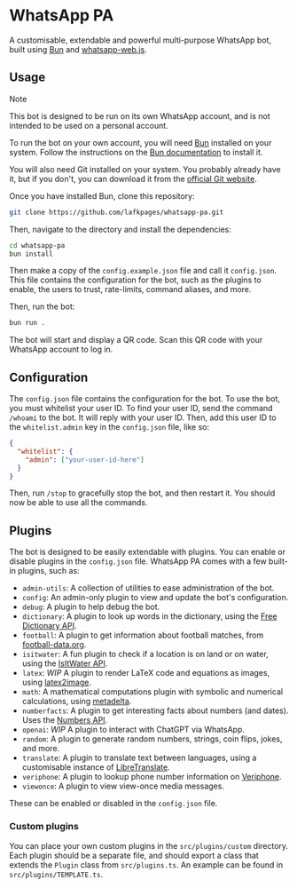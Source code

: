 # WhatsApp PA

A customisable, extendable and powerful multi-purpose WhatsApp bot, built using [Bun][bun] and [whatsapp-web.js](https://wwebjs.dev).

## Usage

> [!NOTE]
> This bot is designed to be run on its own WhatsApp account, and is not intended to be used on a personal account.

To run the bot on your own account, you will need [Bun][bun] installed on your system. Follow the instructions on the [Bun documentation][buni] to install it.

You will also need Git installed on your system. You probably already have it, but if you don't, you can download it from the [official Git website](https://git-scm.com).

Once you have installed Bun, clone this repository:

```sh
git clone https://github.com/lafkpages/whatsapp-pa.git
```

Then, navigate to the directory and install the dependencies:

```sh
cd whatsapp-pa
bun install
```

Then make a copy of the `config.example.json` file and call it `config.json`. This file contains the configuration for the bot, such as the plugins to enable, the users to trust, rate-limits, command aliases, and more.

Then, run the bot:

```sh
bun run .
```

The bot will start and display a QR code. Scan this QR code with your WhatsApp account to log in.

## Configuration

The `config.json` file contains the configuration for the bot. To use the bot, you must whitelist your user ID. To find your user ID, send the command `/whoami` to the bot. It will reply with your user ID. Then, add this user ID to the `whitelist.admin` key in the `config.json` file, like so:

```json
{
  "whitelist": {
    "admin": ["your-user-id-here"]
  }
}
```

Then, run `/stop` to gracefully stop the bot, and then restart it. You should now be able to use all the commands.

## Plugins

The bot is designed to be easily extendable with plugins. You can enable or disable plugins in the `config.json` file. WhatsApp PA comes with a few built-in plugins, such as:

- `admin-utils`: A collection of utilities to ease administration of the bot.
- `config`: An admin-only plugin to view and update the bot's configuration.
- `debug`: A plugin to help debug the bot.
- `dictionary`: A plugin to look up words in the dictionary, using the [Free Dictionary API][dictapi].
- `football`: A plugin to get information about football matches, from [football-data.org][fbapi].
- `isitwater`: A fun plugin to check if a location is on land or on water, using the [IsItWater API][isitwater].
- `latex`: _WIP_ A plugin to render LaTeX code and equations as images, using [latex2image][latex2i].
- `math`: A mathematical computations plugin with symbolic and numerical calculations, using [metadelta][metadelta].
- `numberfacts`: A plugin to get interesting facts about numbers (and dates). Uses the [Numbers API][numapi].
- `openai`: _WIP_ A plugin to interact with ChatGPT via WhatsApp.
- `random`: A plugin to generate random numbers, strings, coin flips, jokes, and more.
- `translate`: A plugin to translate text between languages, using a customisable instance of [LibreTranslate][lbtr].
- `veriphone`: A plugin to lookup phone number information on [Veriphone][veriphone].
- `viewonce`: A plugin to view view-once media messages.

These can be enabled or disabled in the `config.json` file.

### Custom plugins

You can place your own custom plugins in the `src/plugins/custom` directory. Each plugin should be a separate file, and should export a class that extends the `Plugin` class from `src/plugins.ts`. An example can be found in `src/plugins/TEMPLATE.ts`.

[bun]: https://bun.sh
[buni]: https://bun.sh/docs/installation
[dictapi]: https://dictionaryapi.dev
[fbapi]: https://www.football-data.org
[isitwater]: https://isitwater.com
[latex2i]: https://latex2image.joeraut.com
[metadelta]: https://github.com/metadelta/metadelta
[numapi]: http://numbersapi.com
[lbtr]: https://libretranslate.com
[veriphone]: https://veriphone.io
